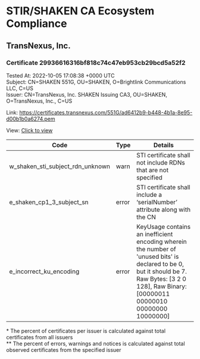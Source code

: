 # STIR/SHAKEN CA Ecosystem Compliance
## TransNexus, Inc.

### Certificate 29936616316bf818c74c47eb953cb29bcd5a52f2
Tested At: 2022-10-05 17:08:38 +0000 UTC\
Subject: CN=SHAKEN 551G, OU=SHAKEN, O=Brightlink Communications LLC, C=US\
Issuer: CN=TransNexus\, Inc. SHAKEN Issuing CA3, OU=SHAKEN, O=TransNexus\, Inc., C=US

Link: https://certificates.transnexus.com/551G/ad6412b9-b448-4b1a-8e95-d00b1b0a6274.pem

View: [Click to view](https://understandingwebpki.com/?cert=MIIC%2FzCCAqWgAwIBAgIQZECMTlSJU%2FVaoJbl3ZTNCDAKBggqhkjOPQQDAjBnMQswCQYDVQQGEwJVUzEZMBcGA1UEChMQVHJhbnNOZXh1cywgSW5jLjEPMA0GA1UECxMGU0hBS0VOMSwwKgYDVQQDEyNUcmFuc05leHVzLCBJbmMuIFNIQUtFTiBJc3N1aW5nIENBMzAeFw0yMjA5MTIxODUzMTlaFw0yMjA5MTkxODUzMThaMFwxCzAJBgNVBAYTAlVTMSYwJAYDVQQKEx1CcmlnaHRsaW5rIENvbW11bmljYXRpb25zIExMQzEPMA0GA1UECxMGU0hBS0VOMRQwEgYDVQQDEwtTSEFLRU4gNTUxRzBZMBMGByqGSM49AgEGCCqGSM49AwEHA0IABNcrhKn1%2FbuMvUad8CMjFltU0z8tLjuYex1M8grg1ZXb4iqSn2g%2FUTETesVyn66LiJ%2FVEldc401%2F24oC1PZUnrqjggE8MIIBODAMBgNVHRMBAf8EAjAAMA4GA1UdDwEB%2FwQEAwIAgDAdBgNVHQ4EFgQUUr2TjIiKyFBDfb52lXv6fD182wgwHwYDVR0jBBgwFoAUu5beMRLN05aZhKQ2MGA811KBfScwFwYDVR0gBBAwDjAMBgpghkgBhv8JAQEDMIGmBgNVHR8EgZ4wgZswgZigOqA4hjZodHRwczovL2F1dGhlbnRpY2F0ZS1hcGkuaWNvbmVjdGl2LmNvbS9kb3dubG9hZC92MS9jcmyiWqRYMFYxFDASBgNVBAcMC0JyaWRnZXdhdGVyMQswCQYDVQQIDAJOSjETMBEGA1UEAwwKU1RJLVBBIENSTDELMAkGA1UEBhMCVVMxDzANBgNVBAoMBlNUSS1QQTAWBggrBgEFBQcBGgQKMAigBhYENTUxRzAKBggqhkjOPQQDAgNIADBFAiEA3fhKBandfVo9ffvbUMv1D1iGXPT4LyNo2akBl%2BY6T2oCIFuNMqXNobhRlIWRZS6FXTeVo3NPpfx%2F6NqPKG9OHkXJ)


| Code | Type | Details |
|------|------|---------|
| w_shaken_sti_subject_rdn_unknown | warn | STI certificate shall not include RDNs that are not specified |
| e_shaken_cp1_3_subject_sn | error | STI certificate shall include a ‘serialNumber’ attribute along with the CN |
| e_incorrect_ku_encoding | error | KeyUsage contains an inefficient encoding wherein the number of 'unused bits' is declared to be 0, but it should be 7. Raw Bytes: [3 2 0 128], Raw Binary: [00000011 00000010 00000000 10000000] |

\* The percent of certificates per issuer is calculated against total certificates from all issuers\
\*\* The percent of errors, warnings and notices is calculated against total observed certificates from the specified issuer
